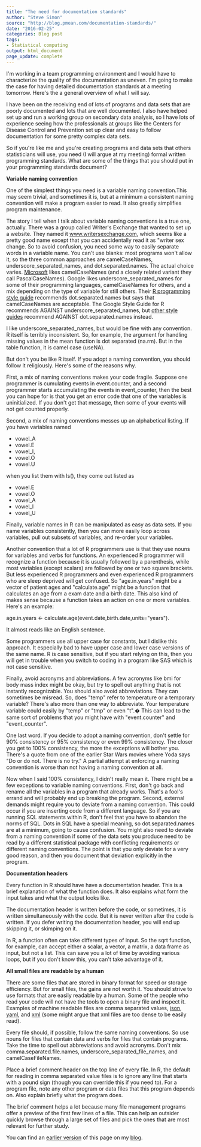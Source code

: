 ```yaml
---
title: "The need for documentation standards"
author: "Steve Simon"
source: "http://blog.pmean.com/documentation-standards/"
date: "2016-02-25"
categories: Blog post
tags:
- Statistical computing
output: html_document
page_update: complete
---
```


I'm working in a team programming environment and I would have to characterize the quality of the documentation as uneven. I'm going to make the case for having detailed documentation standards at a meeting tomorrow. Here's the a general overview of what I will say.

<!---More--->

I have been on the receiving end of lots of programs and data sets that are poorly documented and lots that are well documented. I also have helped set up and run a working group on secondary data analysis, so I have lots of experience seeing how the professionals at groups like the Centers for Disease Control and Prevention set up clear and easy to follow documentation for some pretty complex data sets.

So if you're like me and you're creating programs and data sets that others statisticians will use, you need (I will argue at my meeting) formal written programming standards. What are some of the things that you should put in your programming standards document?

**Variable naming convention**

One of the simplest things you need is a variable naming convention.This may seem trivial, and sometimes it is, but at a minimum a consistent naming convention will make a program easier to read. It also greatly simplifies program maintenance.

The story I tell when I talk about variable naming conventions is a true one, actually. There was a group called Writer's Exchange that wanted to set up a website. They named it www.writersexchange.com, which seems like a pretty good name except that you can accidentally read it as "writer sex change. So to avoid confusion, you need some way to easily separate words in a variable name. You can't use blanks: most programs won't allow it, so the three common approaches are camelCaseNames, underscore\_separated\_names, and dot.separated.names. The actual choice varies. [Microsoft](https://msdn.microsoft.com/en-us/library/ms229043(v=vs.110).aspx) likes camelCaseNames (and a closely related variant they call PascalCaseNames). Google likes underscore\_separated\_names for some of their programming languages, camelCaseNames for others, and a mix depending on the type of variable for still others. Their [R programming style guide](https://google.github.io/styleguide/Rguide.xml) recommends dot.separated.names but says that camelCaseNames are acceptable. The Google Style Guide for R recommends AGAINST underscore\_separated\_names, but [other style guides](http://r-pkgs.had.co.nz/style.html) recommend AGAINST dot.separated.names instead.

I like underscore_separated_names, but would be fine with any convention. R itself is terribly inconsistent. So, for example, the argument for handling missing values in the mean function is dot separated (na.rm). But in the table function, it is camel case (useNA).

But don't you be like R itself. If you adopt a naming convention, you should follow it religiously. Here's some of the reasons why.

First, a mix of naming conventions makes your code fragile. Suppose one programmer is cumulating events in event.counter, and a second programmer starts accumulating the events in event\_counter, then the best you can hope for is that you get an error code that one of the variables is uninitialized. If you don't get that message, then some of your events will not get counted properly.

Second, a mix of naming conventions messes up an alphabetical listing. If you have variables named

- vowel_A
- vowel.E
- vowel_I,
- vowel.O
- vowel.U

when you list them with ls(), they come out listed as

- vowel.E
- vowel.O
- vowel_A
- vowel_I
- vowel_U

Finally, variable names in R can be manipulated as easy as data sets. If you name variables consistently, then you can more easily loop across variables, pull out subsets of variables, and re-order your variables.

Another convention that a lot of R programmers use is that they use nouns for variables and verbs for functions. An experienced R programmer will recognize a function because it is usually followed by a parenthesis, while most variables (except scalars) are followed by one or two square brackets. But less experienced R programmers and even experienced R programmers who are sleep deprived will get confused. So "age.in.years" might be a vector of patient ages and "calculate.age" might be a function that calculates an age from a exam date and a birth date. This also kind of makes sense because a function takes an action on one or more variables. Here's an example:

age.in.years <- calculate.age(event.date,birth.date,units="years").

It almost reads like an English sentence.

Some programmers use all upper case for constants, but I dislike this approach. It especially bad to have upper case and lower case versions of the same name. R is case sensitive, but if you start relying on this, then you will get in trouble when you switch to coding in a program like SAS which is not case sensitive.

Finally, avoid acronyms and abbreviations. A few acronyms like bmi for body mass index might be okay, but try to spell out anything that is not instantly recognizable. You should also avoid abbreviations. They can sometimes be misread. So, does "temp" refer to temperature or a temporary variable? There's also more than one way to abbreviate. Your temperature variable could easily by "temp" or "tmp" or even "t".� This can lead to the same sort of problems that you might have with "event.counter" and "event_counter".

One last word. If you decide to adopt a naming convention, don't settle for 90% consistency or 95% consistency or even 99% consistency. The closer you get to 100% consistency, the more the exceptions will bother you. There's a quote from one of the earlier Star Wars movies where Yoda says "Do or do not. There is no try." A partial attempt at enforcing a naming convention is worse than not having a naming convention at all.

Now when I said 100% consistency, I didn't really mean it. There might be a few exceptions to variable naming conventions. First, don't go back and rename all the variables in a program that already works. That's a fool's errand and will probably end up breaking the program. Second, external demands might require you to deviate from a naming convention. This could occur if you are inserting code from a different language. So if you are running SQL statements within R, don't feel that you have to abandon the norms of SQL. Dots in SQL have a special meaning, so dot.separated.names are at a minimum, going to cause confusion. You might also need to deviate from a naming convention if some of the data sets you produce need to be read by a different statistical package with conflicting requirements or different naming conventions. The point is that you only deviate for a very good reason, and then you document that deviation explicitly in the program.

**Documentation headers**

Every function in R should have have a documentation header. This is a brief explanation of what the function does. It also explains what form the input takes and what the output looks like.

The documentation header is written before the code, or sometimes, it is written simultaneously with the code. But it is never written after the code is written. If you defer writing the documentation header, you will end up skipping it, or skimping on it.

In R, a function often can take different types of input. So the sqrt function, for example, can accept either a scalar, a vector, a matrix, a data frame as input, but not a list. This can save you a lot of time by avoiding various loops, but if you don't know this, you can't take advantage of it.

**All small files are readable by a human**

There are some files that are stored in binary format for speed or storage efficiency. But for small files, the gains are not worth it. You should strive to use formats that are easily readable by a human. Some of the people who read your code will not have the tools to open a binary file and inspect it. Examples of machine readable files are comma separated values, [json](http://json.org/), [yaml](http://yaml.org/), and [xml](https://www.w3.org/XML/) (some might argue that xml files are too dense to be easily read).

Every file should, if possible, follow the same naming conventions. So use nouns for files that contain data and verbs for files that contain programs. Take the time to spell out abbreviations and avoid acronyms. Don't mix comma.separated.file.names, underscore_separated_file_names, and camelCaseFileNames.

Place a brief comment header on the top line of every file. In R, the default for reading in comma separated value files is to ignore any line that starts with a pound sign (though you can override this if you need to). For a program file, note any other program or data files that this program depends on. Also explain briefly what the program does.

The brief comment helps a lot because many file management programs offer a preview of the first few lines of a file. This can help an outsider quickly browse through a large set of files and pick the ones that are most relevant for further study.

You can find an [earlier version][sim1] of this page on my [blog][sim2].

[sim1]: http://blog.pmean.com/documentation-standards/
[sim2]: http://blog.pmean.com
